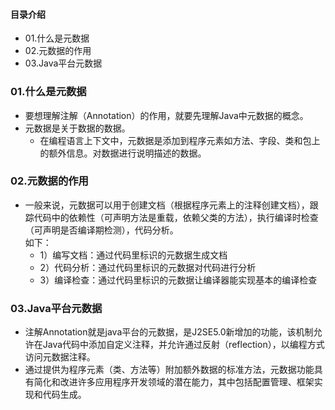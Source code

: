 #### 目录介绍
- 01.什么是元数据
- 02.元数据的作用
- 03.Java平台元数据




### 01.什么是元数据
- 要想理解注解（Annotation）的作用，就要先理解Java中元数据的概念。
- 元数据是关于数据的数据。
    - 在编程语言上下文中，元数据是添加到程序元素如方法、字段、类和包上的额外信息。对数据进行说明描述的数据。





### 02.元数据的作用
- 一般来说，元数据可以用于创建文档（根据程序元素上的注释创建文档），跟踪代码中的依赖性（可声明方法是重载，依赖父类的方法），执行编译时检查（可声明是否编译期检测），代码分析。  
如下：  
    - 1）编写文档：通过代码里标识的元数据生成文档　　  
    - 2）代码分析：通过代码里标识的元数据对代码进行分析　　  
    - 3）编译检查：通过代码里标识的元数据让编译器能实现基本的编译检查



### 03.Java平台元数据
- 注解Annotation就是java平台的元数据，是J2SE5.0新增加的功能，该机制允许在Java代码中添加自定义注释，并允许通过反射（reflection），以编程方式访问元数据注释。
- 通过提供为程序元素（类、方法等）附加额外数据的标准方法，元数据功能具有简化和改进许多应用程序开发领域的潜在能力，其中包括配置管理、框架实现和代码生成。




